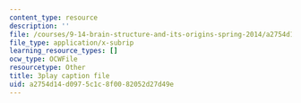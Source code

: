 ```yaml
---
content_type: resource
description: ''
file: /courses/9-14-brain-structure-and-its-origins-spring-2014/a2754d14d0975c1c8f0082052d27d49e_555135.vtt
file_type: application/x-subrip
learning_resource_types: []
ocw_type: OCWFile
resourcetype: Other
title: 3play caption file
uid: a2754d14-d097-5c1c-8f00-82052d27d49e
---
```

